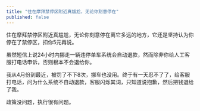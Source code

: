 ```yaml
---
title: "住在摩拜禁停区附近真尴尬，无论你刻意停在"
published: false
---
```

住在摩拜禁停区附近真尴尬，无论你刻意停在离它多远的地方，它还是坚持认为你停在了禁停区，扣你5元再说。

虽然短信上说24小时内挪走一辆违停单车系统会自动退款，然而除非你给人工客服打电话申诉，否则根本不会退给你。

我从4月份到最近，被罚了不下8次，挪车也没用。终于有一天忍不了了，给客服打电话，问为什么系统不自动退款，客服闪烁其词，只知道说抱歉，然后把钱退给了我。

政策没问题，执行很有问题。